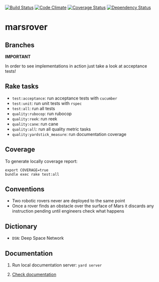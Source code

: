 [![Build Status](https://travis-ci.org/dsaenztagarro/marsrober.svg?branch=master)](https://travis-ci.org/dsaenztagarro/marsrober)
[![Code Climate](https://codeclimate.com/github/dsaenztagarro/marsrober/badges/gpa.svg)](https://codeclimate.com/github/dsaenztagarro/marsrober)
[![Coverage Status](https://coveralls.io/repos/dsaenztagarro/marsrober/badge.svg?branch=master&service=github)](https://coveralls.io/github/dsaenztagarro/marsrober?branch=master)
[![Dependency Status](https://gemnasium.com/dsaenztagarro/marsrober.svg)](https://gemnasium.com/dsaenztagarro/marsrober)

# marsrover

Branches
--------

**IMPORTANT**

In order to see implementations in action just take a look at acceptance tests!


Rake tasks
----------

- `test:acceptance`: run acceptance tests with `cucumber`
- `test:unit`: run unit tests with `rspec`
- `test:all`: run all tests 
- `quality:rubocop`: run rubocop
- `quality:reek`: run reek
- `quality:cane`: run cane
- `quality:all`: run all quality metric tasks
- `quality:yardstick_measure`: run documentation coverage

Coverage
--------

To generate locally coverage report:

```
export COVERAGE=true
bundle exec rake test:all
```

Conventions
-----------

- Two robotic rovers never are deployed to the same point
- Once a rover finds an obstacle over the surface of Mars it discards any
  instruction pending until engineers check what happens

Dictionary
----------

- `DSN`: Deep Space Network

Documentation
-------------

1. Run local documentation server: `yard server`

2. [Check documentation](http://localhost:8808)

